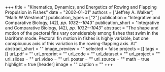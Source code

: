 +++
title = "Kinematics, Dynamics, and Energetics of Rowing and Flapping Propulsion in Fishes"
date = "2002-01-01"
authors = ["Jeffrey A. Walker", "Mark W Westneat"]
publication_types = ["2"]
publication = "Integrative and Comparative Biology, (42), _pp. 1032--1043_"
publication_short = "Integrative and Comparative Biology, (42), _pp. 1032--1043_"
abstract = "The shape and motion of the pectoral fins vary considerably among fishes that swim in the labriform mode. Pectoral fin motion in fishes is highly variable, but one conspicuous axis of this variation is the rowing-flapping axis. At"
abstract_short = ""
image_preview = ""
selected = false
projects = []
tags = []
url_pdf = ""
url_preprint = ""
url_code = ""
url_dataset = ""
url_project = ""
url_slides = ""
url_video = ""
url_poster = ""
url_source = ""
math = true
highlight = true
[header]
image = ""
caption = ""
+++
